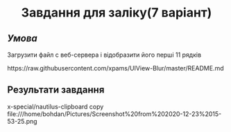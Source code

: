 
<h1 align = 'center'> Завдання для заліку(7 варіант) </h1>
<h2><i>Умова</i></h2>
<p>Загрузити файл с веб-сервера і відобразити його перші 11 рядків</p>
https://raw.githubusercontent.com/xpams/UIView-Blur/master/README.md
<h2>Результати завдання</h2>
x-special/nautilus-clipboard
copy
file:///home/bohdan/Pictures/Screenshot%20from%202020-12-23%2015-53-25.png



